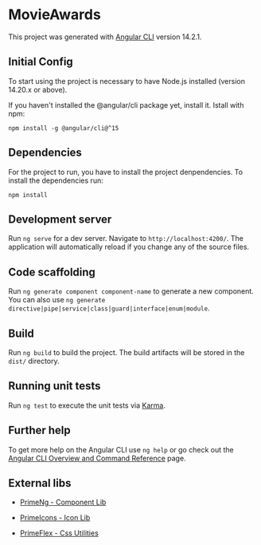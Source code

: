 # MovieAwards

This project was generated with [Angular CLI](https://github.com/angular/angular-cli) version 14.2.1.

## Initial Config
To start using the project is necessary to have Node.js installed (version 14.20.x or above). 

If you haven't installed the @angular/cli package yet, install it. 
Istall with npm:

`npm install -g @angular/cli@^15`

## Dependencies
For the project to run, you have to install the project denpendencies.
To install the dependencies run:

`npm install`

## Development server

Run `ng serve` for a dev server. Navigate to `http://localhost:4200/`. The application will automatically reload if you change any of the source files.

## Code scaffolding

Run `ng generate component component-name` to generate a new component. You can also use `ng generate directive|pipe|service|class|guard|interface|enum|module`.

## Build

Run `ng build` to build the project. The build artifacts will be stored in the `dist/` directory.

## Running unit tests

Run `ng test` to execute the unit tests via [Karma](https://karma-runner.github.io).

## Further help

To get more help on the Angular CLI use `ng help` or go check out the [Angular CLI Overview and Command Reference](https://angular.io/cli) page.

## External libs
- [PrimeNg - Component Lib](https://www.primefaces.org/primeng-v14-lts/)

- [PrimeIcons - Icon Lib](https://www.primefaces.org/primeng-v14-lts/icons)

- [PrimeFlex - Css Utilities](https://primefaces.org/primeflex/)

